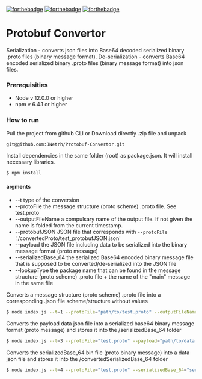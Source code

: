
[![forthebadge](https://forthebadge.com/images/badges/fuck-it-ship-it.svg)](https://forthebadge.com)
[![forthebadge](https://forthebadge.com/images/badges/made-with-javascript.svg)](https://forthebadge.com)
[![forthebadge](https://forthebadge.com/images/badges/not-an-issue.svg)](https://forthebadge.com)


# Protobuf Convertor
Serialization - converts json files into Base64 decoded serialized binary .proto files
(binary message format).
De-serialization - converts Base64 encoded serialized binary .proto files (binary
message format) into json files.

### Prerequisities

- Node v 12.0.0 or higher
- npm v 6.4.1 or higher


### How to run
Pull the project from github CLI or Download directly .zip file and unpack

```bash
git@github.com:JNetrh/Protobuf-Convertor.git
```

Install dependencies in the same folder (root) as package.json. It will install necessary
libraries. 
```bash
$ npm install
```

#### argments
- --t                   type of the conversion
- --protoFile           the message structure (proto scheme) .proto file. See test.proto
- --outputFileName      a compulsary name of the output file. If not given the name is folded from the current timestamp.
- --protobufJSON        JSON file that corresponds with `--protoFile` './convertedProto/test_protobufJSON.json'
- --payload             the JSON file including data to be serialized into the binary message format (proto message)
- --serializedBase_64   the serialized Base64 encoded binary message file that is supposed to be converted/de-serialized into                         the JSON file
- --lookupType          the package name that can be found in the message structure (proto scheme) .proto file + the name of                           the &quot;main&quot; message in the same file



Converts a message structure (proto scheme) .proto file into a corresponding .json file
scheme/structure without values
```bash
$ node index.js --t=1 --protoFile="path/to/test.proto" --outputFileName="compulsoryName"
```

<!-- converts data-filled protobufJSON.json to serialized base64
```bash
$ node index.js --t=2 --protobufJSON="convertedProto/timestamp_compulsoryName_protobufJSON.json" --lookupType="test.Test"
``` -->

Converts the payload data json file into a serialized base64 binary message format (proto message) and stores it into the /serializedBase_64 folder
```bash
$ node index.js --t=3 --protoFile="test.proto" --payload="path/to/data.json" --lookupType="domain.backend.person.proto.RequestPersonData"
```

Converts the serializedBase_64 bin file (proto binary message) into a data json file and stores it into the /convertedSerializedBase_64 folder
```bash
$ node index.js --t=4 --protoFile="test.proto" --serializedBase_64="serializedBase_64/file.bin" --lookupType="domain.backend.person.proto.RequestPersonData"
```

